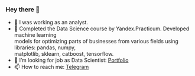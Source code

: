### Hey there 👋

- 🔭 I was working as an analyst.
- 🌱 Completed the Data Science course by Yandex.Practicum. Developed machine learning <br/>models for optimizing parts of businesses from various fields using libraries: pandas, numpy, <br/>matplotlib, sklearn, catboost, tensorflow.
- 🤔 I’m looking for job as Data Scientist: [Portfolio](https://github.com/genchel/portfolio) <br/>
- 📫 How to reach me: [Telegram](https://t.me/magatsumegami)


